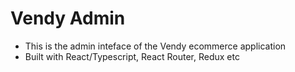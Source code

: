 # Vendy Admin

- This is the admin inteface of the Vendy ecommerce application
- Built with React/Typescript, React Router, Redux etc
